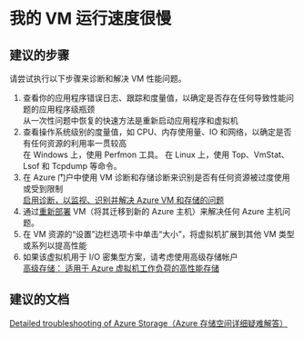 <properties 
    pageTitle="我的 VM 运行速度很慢"
    description="我的 VM 运行速度很慢"
    service="microsoft.compute"
    resource="virtualmachines"
    authors="kasparks"
    displayOrder="7"
    selfHelpType="resource"
    supportTopicIds=""
    resourceTags="windows, linux"    
    productPesIds=""
    cloudEnvironments="public"
/>

# 我的 VM 运行速度很慢

## **建议的步骤**
请尝试执行以下步骤来诊断和解决 VM 性能问题。

1. 查看你的应用程序错误日志、跟踪和度量值，以确定是否存在任何导致性能问题的应用程序级瓶颈 <br>
从一次性问题中恢复的快速方法是重新启动应用程序和虚拟机
2. 查看操作系统级别的度量值，如 CPU、内存使用量、IO 和网络，以确定是否有任何资源的利用率一贯较高 <br>
在 Windows 上，使用 Perfmon 工具。 在 Linux 上，使用 Top、VmStat、 Lsof 和 Tcpdump 等命令。
3. 在 Azure 门户中使用 VM 诊断和存储诊断来识别是否有任何资源被过度使用或受到限制 <br>
[启用诊断，以监视、识别并解决 Azure VM 和存储的问题](http://aka.ms/azurevmperf)
4. 通过[重新部署](data-blade:Microsoft_Azure_Compute.VirtualMachineRedeploy) VM（将其迁移到新的 Azure 主机）来解决任何 Azure 主机问题。
5. 在 VM 资源的“设置”边栏选项卡中单击“大小”，将虚拟机扩展到其他 VM 类型或系列以提高性能
6. 如果该虚拟机用于 I/O 密集型方案，请考虑使用高级存储帐户 <br>
[高级存储： 适用于 Azure 虚拟机工作负荷的高性能存储](https://azure.microsoft.com/documentation/articles/storage-premium-storage-preview-portal/)

## **建议的文档**
[Detailed troubleshooting of Azure Storage（Azure 存储空间详细疑难解答）](https://azure.microsoft.com/documentation/articles/storage-monitoring-diagnosing-troubleshooting/)

<!--HONumber=Jun16_HO1-->


